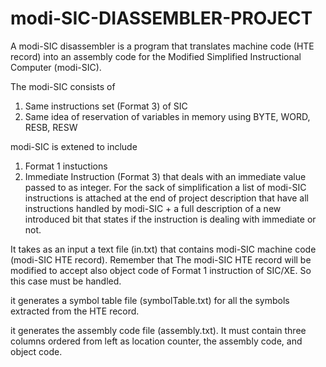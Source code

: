 # modi-SIC-DIASSEMBLER-PROJECT
A modi-SIC disassembler is a program that translates machine code (HTE record) into an assembly code for the Modified Simplified Instructional Computer (modi-SIC).

The modi-SIC consists of
1. Same instructions set (Format 3) of SIC
2. Same idea of reservation of variables in memory using BYTE, WORD, RESB, RESW

modi-SIC is extened to include
1. Format 1 instuctions
2. Immediate Instruction (Format 3) that deals with an immediate value passed to as integer.
For the sack of simplification a list of modi-SIC instructions is attached at the end of project description that
have all instructions handled by modi-SIC + a full description of a new introduced bit that states if the
instruction is dealing with immediate or not.

It takes as an input a text file (in.txt) that contains modi-SIC machine code (modi-SIC HTE record).
Remember that The modi-SIC HTE record will be modified to accept also object code of Format 1 instruction of
SIC/XE. So this case must be handled.

it generates a symbol table file (symbolTable.txt) for all the
symbols extracted from the HTE record.

it generates the assembly code file (assembly.txt). It must contain three columns ordered from left
as location counter, the assembly code, and object code.
